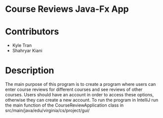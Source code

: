 # Course Reviews Java-Fx App

# Contributors
 * Kyle Tran
 * Shahryar Kiani


# Description
The main purpose of this program is to create a program where users can enter course reviews for
different courses and see reviews of other courses. Users should have an account in order to access these
options, otherwise they can create a new account. To run the program in IntelliJ run the main function of the CourseReviewApplication class in src/main/java/edu/virginia/cs/project/gui/

